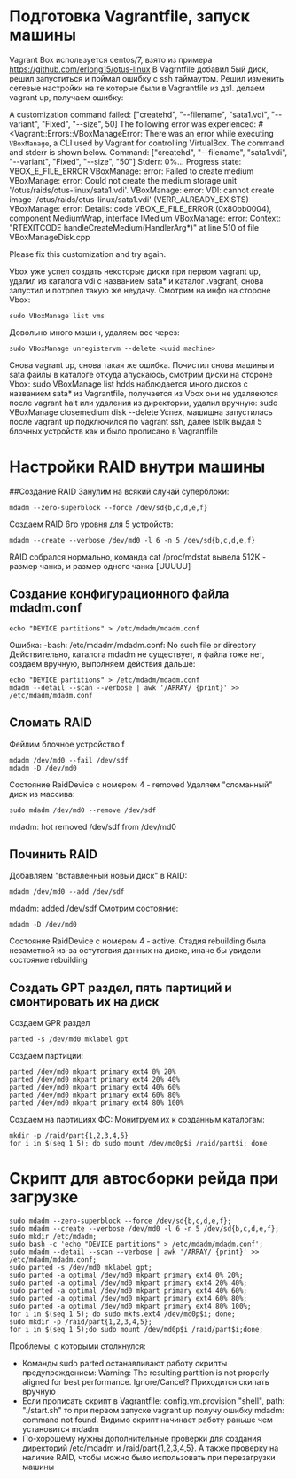 # Подготовка Vagrantfile, запуск машины

Vagrant Box используется centos/7, взято из примера https://github.com/erlong15/otus-linux
В Vagrntfile добавил 5ый диск, решил запуститься и поймал ошибку с ssh таймаутом. Решил изменить сетевые настройки на те которые были в Vagrantfile из дз1.
делаем vagrant up, получаем ошибку:

A customization command failed:
["createhd", "--filename", "sata1.vdi", "--variant", "Fixed", "--size", 50]
The following error was experienced:
#<Vagrant::Errors::VBoxManageError: There was an error while executing `VBoxManage`, a CLI used by Vagrant
for controlling VirtualBox. The command and stderr is shown below.
Command: ["createhd", "--filename", "sata1.vdi", "--variant", "Fixed", "--size", "50"]
Stderr: 0%...
Progress state: VBOX_E_FILE_ERROR
VBoxManage: error: Failed to create medium
VBoxManage: error: Could not create the medium storage unit '/otus/raids/otus-linux/sata1.vdi'.
VBoxManage: error: VDI: cannot create image '/otus/raids/otus-linux/sata1.vdi' (VERR_ALREADY_EXISTS)
VBoxManage: error: Details: code VBOX_E_FILE_ERROR (0x80bb0004), component MediumWrap, interface IMedium
VBoxManage: error: Context: "RTEXITCODE handleCreateMedium(HandlerArg*)" at line 510 of file VBoxManageDisk.cpp
>
Please fix this customization and try again.

Vbox уже успел создать некоторые диски при первом vagrant up, удалил из каталога vdi с названием sata* и каталог .vagrant, снова запустил и потрпел такую же неудачу.
Смотрим на инфо на стороне Vbox:
```
sudo VBoxManage list vms
```
Довольно много машин, удаляем все через:
```
sudo VBoxManage unregistervm --delete <uuid machine>
```
Снова vagrant up, снова такая же ошибка. Почистил снова машины и sata файлы в каталоге откуда апускаюсь, смотрим диски на стороне Vbox:
sudo VBoxManage list hdds
наблюдается много дисков с названием sata* из Vagrantfile, получается из Vbox они не удаляеются после vagrant halt или удаления из директории, удалил вручную:
sudo VBoxManage closemedium disk <disk uuid> --delete
Успех, машишна запустилась после vagrant up
подключился по vagrant ssh, далее lsblk выдал 5 блочных устройств как и было прописано в Vagrantfile

# Настройки RAID внутри машины
##Создание RAID 
Занулим на всякий случай суперблоки:
```
mdadm --zero-superblock --force /dev/sd{b,c,d,e,f}
```
Создаем RAID 6го уровня для 5 устройств:
```
mdadm --create --verbose /dev/md0 -l 6 -n 5 /dev/sd{b,c,d,e,f}
```
RAID собрался нормально, команда cat /proc/mdstat вывела 512К - размер чанка, и размер одного чанка [UUUUU]

## Создание конфигурационного файла mdadm.conf
```
echo "DEVICE partitions" > /etc/mdadm/mdadm.conf
```
Ошибка:
-bash: /etc/mdadm/mdadm.conf: No such file or directory
Действительно, каталога mdadm не существует, и файла тоже нет, создаем вручную, выполняем действия дальше:
```
echo "DEVICE partitions" > /etc/mdadm/mdadm.conf
mdadm --detail --scan --verbose | awk '/ARRAY/ {print}' >> /etc/mdadm/mdadm.conf
```

## Сломать RAID
Фейлим блочное устройство f
```
mdadm /dev/md0 --fail /dev/sdf
mdadm -D /dev/md0
```
Состояние RaidDevice с номером 4 - removed
Удаляем "сломанный" диск из массива:
```
sudo mdadm /dev/md0 --remove /dev/sdf
```
mdadm: hot removed /dev/sdf from /dev/md0

## Починить RAID
Добавляем "вставленный новый диск" в RAID:
```
mdadm /dev/md0 --add /dev/sdf
```
mdadm: added /dev/sdf
Смотрим состояние:
```
mdadm -D /dev/md0
```
Состояние RaidDevice с номером 4 - active. Стадия rebuilding была незаметной из-за остутствия данных на диске, иначе бы увидели состояние rebuilding

## Создать GPT раздел, пять партиций и смонтировать их на диск
Создаем GPR раздел
```
parted -s /dev/md0 mklabel gpt
```
Создаем партиции:
```
parted /dev/md0 mkpart primary ext4 0% 20%
parted /dev/md0 mkpart primary ext4 20% 40%
parted /dev/md0 mkpart primary ext4 40% 60%
parted /dev/md0 mkpart primary ext4 60% 80%
parted /dev/md0 mkpart primary ext4 80% 100%
```
Создаем на партициях ФС:
Монитруем их к созданным каталогам:
```
mkdir -p /raid/part{1,2,3,4,5}
for i in $(seq 1 5); do sudo mount /dev/md0p$i /raid/part$i; done
```

# Скрипт для автосборки рейда при загрузке
```
sudo mdadm --zero-superblock --force /dev/sd{b,c,d,e,f};
sudo mdadm --create --verbose /dev/md0 -l 6 -n 5 /dev/sd{b,c,d,e,f};
sudo mkdir /etc/mdadm;
sudo bash -c 'echo "DEVICE partitions" > /etc/mdadm/mdadm.conf';
sudo mdadm --detail --scan --verbose | awk '/ARRAY/ {print}' >> /etc/mdadm/mdadm.conf;
sudo parted -s /dev/md0 mklabel gpt;
sudo parted -a optimal /dev/md0 mkpart primary ext4 0% 20%;
sudo parted -a optimal /dev/md0 mkpart primary ext4 20% 40%;
sudo parted -a optimal /dev/md0 mkpart primary ext4 40% 60%;
sudo parted -a optimal /dev/md0 mkpart primary ext4 60% 80%;
sudo parted -a optimal /dev/md0 mkpart primary ext4 80% 100%;
for i in $(seq 1 5); do sudo mkfs.ext4 /dev/md0p$i; done;
sudo mkdir -p /raid/part{1,2,3,4,5};
for i in $(seq 1 5);do sudo mount /dev/md0p$i /raid/part$i;done;
```
Проблемы, с которыми столкнулся:
* Команды sudo parted останавливают работу скрипты предупреждением:
Warning: The resulting partition is not properly aligned for best performance.
Ignore/Cancel?
Приходится скипать вручную
* Если прописать скрипт в Vagrantfile: config.vm.provision "shell", path: "./start.sh"
то при первом запуске vagrant up получу ошибку mdadm: command not found. Видимо скрипт начинает работу раньше чем установится mdadm
* По-хорошему нужны дополнительные проверки для создания директорий /etc/mdadm и /raid/part{1,2,3,4,5}. А также проверку на наличие RAID, чтобы можно было использовать при перезагрузки машины
